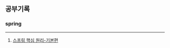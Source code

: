 ## 공부기록


### spring
---
1. [스프링 핵심 원리-기본편](https://github.com/BenKwon/study-record/tree/main/spring-basic)
